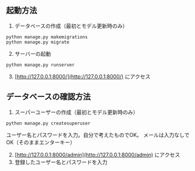 ## 起動方法
1. データベースの作成（最初とモデル更新時のみ）
```
python manage.py makemigrations
python manage.py migrate
```
2. サーバーの起動
```
python manage.py runserver
```
3. [http://127.0.0.1:8000/](http://127.0.0.1:8000/) にアクセス

## データベースの確認方法
1. スーパーユーザーの作成（最初とモデル更新時のみ）
```
python manage.py createsuperuser
```
ユーザー名とパスワードを入力。自分で考えたものでOK。
メールは入力なしでOK（そのままエンターキー）

2. [http://127.0.0.1:8000/admin](http://127.0.0.1:8000/admin) にアクセス
3. 登録したユーザー名とパスワードを入力